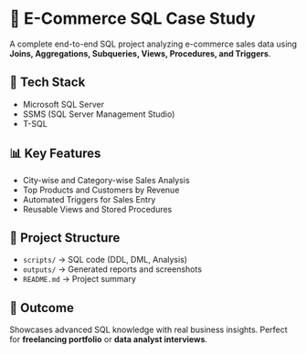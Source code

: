 # 🛒 E-Commerce SQL Case Study

A complete end-to-end SQL project analyzing e-commerce sales data using **Joins, Aggregations, Subqueries, Views, Procedures, and Triggers**.

## 🔧 Tech Stack
- Microsoft SQL Server
- SSMS (SQL Server Management Studio)
- T-SQL

## 📊 Key Features
- City-wise and Category-wise Sales Analysis
- Top Products and Customers by Revenue
- Automated Triggers for Sales Entry
- Reusable Views and Stored Procedures

## 📂 Project Structure
- `scripts/` → SQL code (DDL, DML, Analysis)
- `outputs/` → Generated reports and screenshots
- `README.md` → Project summary

## 🏁 Outcome
Showcases advanced SQL knowledge with real business insights.
Perfect for **freelancing portfolio** or **data analyst interviews**.
